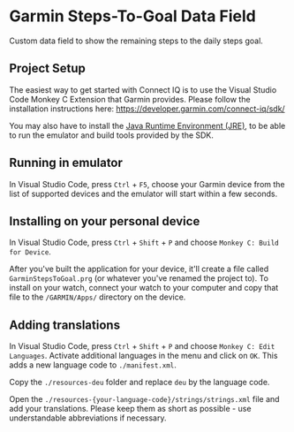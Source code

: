 # Garmin Steps-To-Goal Data Field

Custom data field to show the remaining steps to the daily steps goal.

## Project Setup

The easiest way to get started with Connect IQ is to use the Visual Studio Code Monkey C Extension that Garmin provides. Please follow the installation instructions here: https://developer.garmin.com/connect-iq/sdk/

You may also have to install the [Java Runtime Environment (JRE)](https://www.java.com/de/download/manual.jsp), to be able to run the emulator and build tools provided by the SDK.

## Running in emulator

In Visual Studio Code, press `Ctrl` + `F5`, choose your Garmin device from the list of supported devices and the emulator will start within a few seconds.

## Installing on your personal device

In Visual Studio Code, press `Ctrl` + `Shift` + `P` and choose `Monkey C: Build for Device`.

After you've built the application for your device, it'll create a file called `GarminStepsToGoal.prg` (or whatever you've renamed the project to). To install on your watch, connect your watch to your computer and copy that file to the `/GARMIN/Apps/` directory on the device.

## Adding translations

In Visual Studio Code, press `Ctrl` + `Shift` + `P` and choose `Monkey C: Edit Languages`. Activate additional languages in the menu and click on `OK`. This adds a new language code to `./manifest.xml`.

Copy the `./resources-deu` folder and replace `deu` by the language code.

Open the `./resources-{your-language-code}/strings/strings.xml` file and add your translations. Please keep them as short as possible - use understandable abbreviations if necessary.
